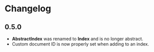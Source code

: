 # Changelog


## 0.5.0

* **AbstractIndex** was renamed to **Index** and is no longer abstract.
* Custom document ID is now properly set when adding to an index.
